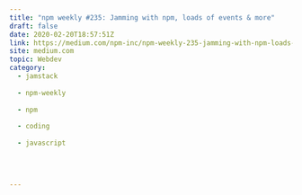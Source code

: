 ```yaml
---
title: "npm weekly #235: Jamming with npm, loads of events & more"
draft: false
date: 2020-02-20T18:57:51Z
link: https://medium.com/npm-inc/npm-weekly-235-jamming-with-npm-loads-of-events-more-c93fc393a120?source=rss------jamstack-5&utm_medium=RSS&utm_source=hune
site: medium.com
topic: Webdev
category:
  - jamstack
  
  - npm-weekly
  
  - npm
  
  - coding
  
  - javascript
  
   
  

---
```

